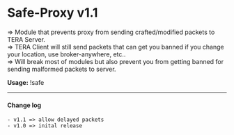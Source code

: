 # Safe-Proxy v1.1
=> Module that prevents proxy from sending crafted/modified packets to TERA Server.<br />
=> TERA Client will still send packets that can get you banned if you change your location, use broker-anywhere, etc..<br />
=> Will break most of modules but also prevent you from getting banned for sending malformed packets to server.<br />

<b>Usage:</b> !safe

<hr />

#### Change log
```
- v1.1 => allow delayed packets
- v1.0 => inital release
```

